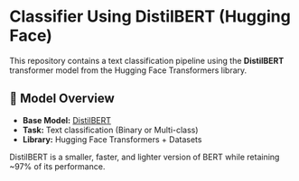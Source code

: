 # Classifier Using DistilBERT (Hugging Face)

This repository contains a text classification pipeline using the **DistilBERT** transformer model from the Hugging Face Transformers library.

## 🧠 Model Overview

- **Base Model:** [DistilBERT](https://huggingface.co/distilbert-base-uncased)
- **Task:** Text classification (Binary or Multi-class)
- **Library:** Hugging Face Transformers + Datasets

DistilBERT is a smaller, faster, and lighter version of BERT while retaining ~97% of its performance.


